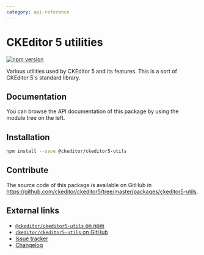 ```yaml
---
category: api-reference
---
```


# CKEditor 5 utilities

[![npm version](https://badge.fury.io/js/%40ckeditor%2Fckeditor5-utils.svg)](https://www.npmjs.com/package/@ckeditor/ckeditor5-utils)

Various utilities used by CKEditor 5 and its features. This is a sort of  CKEditor 5's standard library.

## Documentation

You can browse the API documentation of this package by using the module tree on the left.

## Installation

```bash
npm install --save @ckeditor/ckeditor5-utils
```

## Contribute

The source code of this package is available on GitHub in https://github.com/ckeditor/ckeditor5/tree/master/packages/ckeditor5-utils.

## External links

* [`@ckeditor/ckeditor5-utils` on npm](https://www.npmjs.com/package/@ckeditor/ckeditor5-utils)
* [`ckeditor/ckeditor5-utils` on GitHub](https://github.com/ckeditor/ckeditor5/tree/master/packages/ckeditor5-utils)
* [Issue tracker](https://github.com/ckeditor/ckeditor5/issues)
* [Changelog](https://github.com/ckeditor/ckeditor5-utils/blob/master/CHANGELOG.md)
